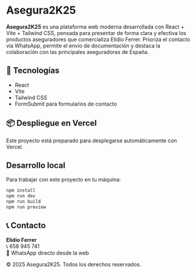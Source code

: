 # Asegura2K25

**Asegura2K25** es una plataforma web moderna desarrollada con React + Vite + Tailwind CSS, pensada para presentar de forma clara y efectiva los productos aseguradores que comercializa Elidio Ferrer. Prioriza el contacto vía WhatsApp, permite el envío de documentación y destaca la colaboración con las principales aseguradoras de España.

## 🚀 Tecnologías
- React
- Vite
- Tailwind CSS
- FormSubmit para formularios de contacto

## 📦 Despliegue en Vercel
Este proyecto está preparado para desplegarse automáticamente con Vercel.

## Desarrollo local
Para trabajar con este proyecto en tu máquina:

```bash
npm install
npm run dev
npm run build
npm run preview
```

## 📞 Contacto
**Elidio Ferrer**  
📞 658 945 741  
💬 WhatsApp directo desde la web

© 2025 Asegura2K25. Todos los derechos reservados.
